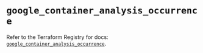 # `google_container_analysis_occurrence`

Refer to the Terraform Registry for docs: [`google_container_analysis_occurrence`](https://registry.terraform.io/providers/hashicorp/google/6.44.0/docs/resources/container_analysis_occurrence).

